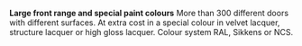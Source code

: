 __Large front range and special paint colours__
More than 300 different doors with different surfaces. At extra cost in
a special colour in velvet lacquer, structure lacquer or high gloss lacquer.
Colour system RAL, Sikkens or NCS.
